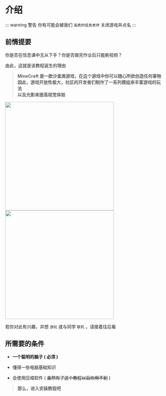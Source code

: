 # 介绍

::: warning 警告
你有可能会被我们 `高贵的信息老师` 关闭游戏并点名
:::

## 前情提要

你是否在信息课中无从下手？你是否做完作业后只能刷视频？

由此，这就是该教程诞生的理由

> **MineCraft 是一款沙盒类游戏，在这个游戏中你可以随心所欲创造任何事物<br>因此，游戏开放性极大，社区的开发者们制作了一系列模组来丰富游戏的玩法<br>以及光影来提高视觉体验**

<img src= "https://i2.hdslb.com/bfs/archive/483734a06d7c8b9db2c2ebdf96b0695599dcf5bc.jpg" width="350"><img src="https://i1.hdslb.com/bfs/archive/b3e9404e4dbc844030dba529aa0c2f87b1e8c9ca.jpg" width="350">

若你对此有兴趣，并想 `游玩` 或与同学 `联机` ，请接着往后看

## 所需要的条件

- **一个聪明的脑子 ( 必须 )**

- 懂得一些电脑基础知识

- 会使用压缩软件 ( ~~虽然有了这个教程以后你用不到~~ )

> **那么，进入安装教程吧**